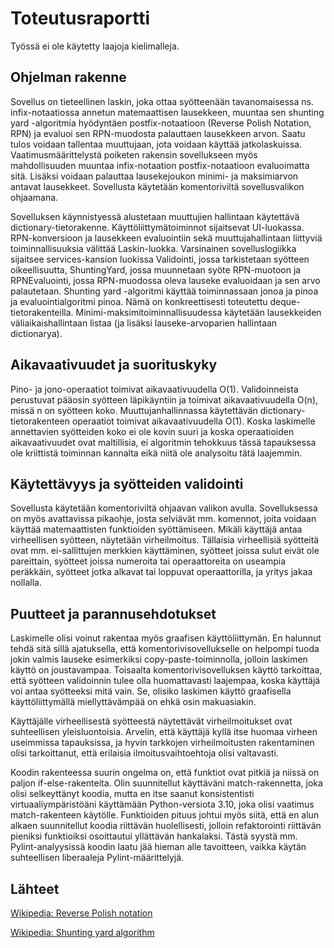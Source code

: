 # Toteutusraportti

Työssä ei ole käytetty laajoja kielimalleja.

## Ohjelman rakenne

Sovellus on tieteellinen laskin, joka ottaa syötteenään tavanomaisessa ns. infix-notaatiossa annetun matemaattisen lausekkeen, muuntaa sen shunting yard -algoritmia hyödyntäen postfix-notaatioon (Reverse Polish Notation, RPN) ja evaluoi sen RPN-muodosta palauttaen lausekkeen arvon. Saatu tulos voidaan tallentaa muuttujaan, jota voidaan käyttää jatkolaskuissa. Vaatimusmäärittelystä poiketen rakensin sovellukseen myös mahdollisuuden muuntaa infix-notaation postfix-notaatioon evaluoimatta sitä. Lisäksi voidaan palauttaa lausekejoukon minimi- ja maksimiarvon antavat lausekkeet. Sovellusta käytetään komentoriviltä sovellusvalikon ohjaamana.

Sovelluksen käynnistyessä alustetaan muuttujien hallintaan käytettävä dictionary-tietorakenne. Käyttöliittymätoiminnot sijaitsevat UI-luokassa. RPN-konversioon ja lausekkeen evaluointiin sekä muuttujahallintaan liittyviä toiminnallisuuksia välittää Laskin-luokka. Varsinainen sovelluslogiikka sijaitsee services-kansion luokissa Validointi, jossa tarkistetaan syötteen oikeellisuutta, ShuntingYard, jossa muunnetaan syöte RPN-muotoon ja RPNEvaluointi, jossa RPN-muodossa oleva lauseke evaluoidaan ja sen arvo palautetaan. Shunting yard -algoritmi käyttää toiminnassaan jonoa ja pinoa ja evaluointialgoritmi pinoa. Nämä on konkreettisesti toteutettu deque-tietorakenteilla. Minimi-maksimitoiminnallisuudessa käytetään lausekkeiden väliaikaishallintaan listaa (ja lisäksi lauseke-arvoparien hallintaan dictionarya).

## Aikavaativuudet ja suorituskyky

Pino- ja jono-operaatiot toimivat aikavaativuudella O(1). Validoinneista perustuvat pääosin syötteen läpikäyntiin ja toimivat aikavaativuudella O(n), missä n on syötteen koko. Muuttujanhallinnassa käytettävän dictionary-tietorakenteen operaatiot toimivat aikavaativuudella O(1). Koska laskimelle annettavien syötteiden koko ei ole kovin suuri ja koska operaatioiden aikavaativuudet ovat maltillisia, ei algoritmin tehokkuus tässä tapauksessa ole kriittistä toiminnan kannalta eikä niitä ole analysoitu tätä laajemmin.

## Käytettävyys ja syötteiden validointi

Sovellusta käytetään komentoriviltä ohjaavan valikon avulla. Sovelluksessa on myös avattavissa pikaohje, josta selviävät mm. komennot, joita voidaan käyttää matemaattisten funktioiden syöttämiseen. Mikäli käyttäjä antaa virheellisen syötteen, näytetään virheilmoitus. Tällaisia virheellisiä syötteitä ovat mm. ei-sallittujen merkkien käyttäminen, syötteet joissa sulut eivät ole pareittain, syötteet joissa numeroita tai operaattoreita on useampia peräkkäin, syötteet jotka alkavat tai loppuvat operaattorilla, ja yritys jakaa nollalla.

## Puutteet ja parannusehdotukset

Laskimelle olisi voinut rakentaa myös graafisen käyttöliittymän. En halunnut tehdä sitä sillä ajatuksella, että komentorivisovellukselle on helpompi tuoda jokin valmis lauseke esimerkiksi copy-paste-toiminnolla, jolloin laskimen käyttö on joustavampaa. Toisaalta komentorivisovelluksen käyttö tarkoittaa, että syötteen validoinnin tulee olla huomattavasti laajempaa, koska käyttäjä voi antaa syötteeksi mitä vain. Se, olisiko laskimen käyttö graafisella käyttöliittymällä miellyttävämpää on ehkä osin makuasiakin.

Käyttäjälle virheellisestä syötteestä näytettävät virheilmoitukset ovat suhteellisen yleisluontoisia. Arvelin, että käyttäjä kyllä itse huomaa virheen useimmissa tapauksissa, ja hyvin tarkkojen virheilmoitusten rakentaminen olisi tarkoittanut, että erilaisia ilmoitusvaihtoehtoja olisi valtavasti.

Koodin rakenteessa suurin ongelma on, että funktiot ovat pitkiä ja niissä on paljon if-else-rakenteita. Olin suunnitellut käyttäväni match-rakennetta, joka olisi selkeyttänyt koodia, mutta en itse saanut konsistentisti virtuaaliympäristöäni käyttämään Python-versiota 3.10, joka olisi vaatimus match-rakenteen käytölle. Funktioiden pituus johtui myös siitä, että en alun alkaen suunnitellut koodia riittävän huolellisesti, jolloin refaktorointi riittävän pieniksi funktioiksi osoittautui yllättävän hankalaksi. Tästä syystä mm. Pylint-analyysissä koodin laatu jää hieman alle tavoitteen, vaikka käytän suhteellisen liberaaleja Pylint-määrittelyjä.

## Lähteet

[Wikipedia: Reverse Polish notation](https://en.wikipedia.org/wiki/Reverse_Polish_notation)

[Wikipedia: Shunting yard algorithm](https://en.wikipedia.org/wiki/Shunting_yard_algorithm)
